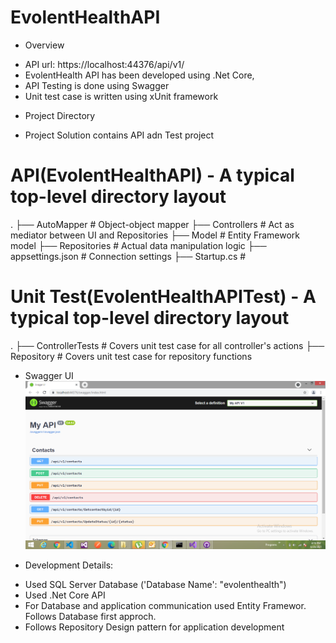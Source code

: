 # EvolentHealthAPI

* Overview
- API url: https://localhost:44376/api/v1/
- EvolentHealth API has been developed using .Net Core, 
- API Testing is done using Swagger
- Unit test case is written using xUnit framework

* Project Directory
- Project Solution contains API adn Test project

# API(EvolentHealthAPI) - A typical top-level directory layout
.
├── AutoMapper              # Object-object mapper
├── Controllers             # Act as mediator between UI and Repositories
├── Model                   # Entity Framework model 
├── Repositories            # Actual data manipulation logic
├── appsettings.json        # Connection settings
├── Startup.cs              # 

# Unit Test(EvolentHealthAPITest) - A typical top-level directory layout
.
├── ControllerTests         # Covers unit test case  for all controller's actions
├── Repository              # Covers unit test case  for repository functions



* Swagger UI
![Alt text](images\swagger_main.png "swaggermain")

* Development Details:
- Used SQL Server Database ('Database Name': "evolenthealth")
- Used .Net Core API
- For Database and application communication used Entity Framewor. Follows Database first approch.
- Follows Repository Design pattern for application development



